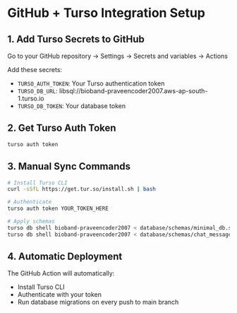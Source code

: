# GitHub + Turso Integration Setup

## 1. Add Turso Secrets to GitHub

Go to your GitHub repository → Settings → Secrets and variables → Actions

Add these secrets:
- `TURSO_AUTH_TOKEN`: Your Turso authentication token
- `TURSO_DB_URL`: libsql://bioband-praveencoder2007.aws-ap-south-1.turso.io
- `TURSO_DB_TOKEN`: Your database token

## 2. Get Turso Auth Token

```bash
turso auth token
```

## 3. Manual Sync Commands

```bash
# Install Turso CLI
curl -sSfL https://get.tur.so/install.sh | bash

# Authenticate
turso auth token YOUR_TOKEN_HERE

# Apply schemas
turso db shell bioband-praveencoder2007 < database/schemas/minimal_db.sql
turso db shell bioband-praveencoder2007 < database/schemas/chat_messages.sql
```

## 4. Automatic Deployment

The GitHub Action will automatically:
- Install Turso CLI
- Authenticate with your token
- Run database migrations on every push to main branch